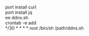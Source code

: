 port install curl  
port install jq  
ee ddns.sh  
crontab -e add  
*/30 * * * * root /bin/sh /path/ddns.sh
